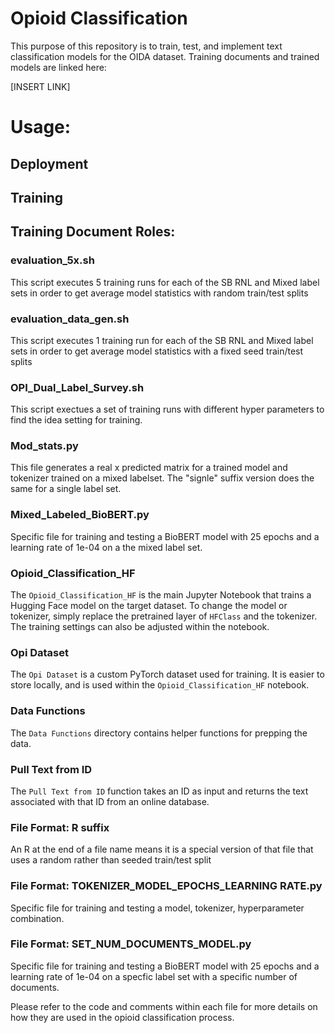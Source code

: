 # Opioid Classification

This purpose of this repository is to train, test, and implement text classification models for the OIDA dataset. Training documents and trained models are linked here:

[INSERT LINK]

# Usage: 
## Deployment
## Training


## Training Document Roles:

### evaluation_5x.sh
This script executes 5 training runs for each of the SB RNL and Mixed label sets in order to get average model statistics with random train/test splits

### evaluation_data_gen.sh
This script executes 1 training run for each of the SB RNL and Mixed label sets in order to get average model statistics with a fixed seed train/test splits

### OPI_Dual_Label_Survey.sh
This script exectues a set of training runs with different hyper parameters to find the idea setting for training.

### Mod_stats.py
This file generates a real x predicted matrix for a trained model and tokenizer trained on a mixed labelset. The "signle" suffix version does the same for a single label set.

### Mixed_Labeled_BioBERT.py
Specific file for training and testing a BioBERT model with 25 epochs and a learning rate of 1e-04 on a the mixed label set. 

### Opioid_Classification_HF
The `Opioid_Classification_HF` is the main Jupyter Notebook that trains a Hugging Face model on the target dataset. To change the model or tokenizer, simply replace the pretrained layer of `HFClass` and the tokenizer. The training settings can also be adjusted within the notebook.

### Opi Dataset
The `Opi Dataset` is a custom PyTorch dataset used for training. It is easier to store locally, and is used within the `Opioid_Classification_HF` notebook.

### Data Functions
The `Data Functions` directory contains helper functions for prepping the data.

### Pull Text from ID
The `Pull Text from ID` function takes an ID as input and returns the text associated with that ID from an online database.

### File Format: R suffix
An R at the end of a file name means it is a special version of that file that uses a random rather than seeded train/test split 

### File Format: TOKENIZER_MODEL_EPOCHS_LEARNING RATE.py
Specific file for training and testing a model, tokenizer, hyperparameter combination.

### File Format: SET_NUM_DOCUMENTS_MODEL.py
Specific file for training and testing a BioBERT model with 25 epochs and a learning rate of 1e-04 on a specfic label set with a specific number of documents. 

Please refer to the code and comments within each file for more details on how they are used in the opioid classification process.

